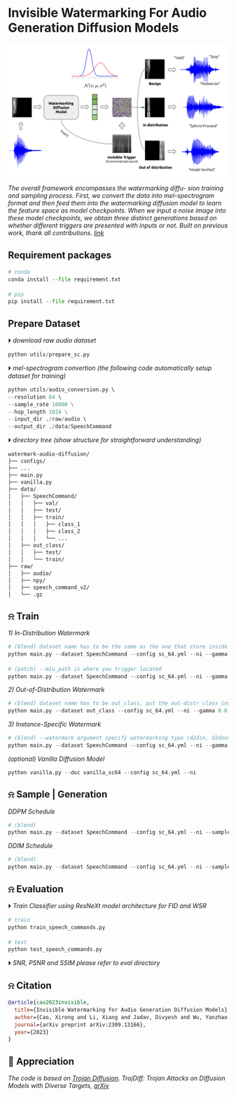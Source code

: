
# Invisible Watermarking For Audio Generation Diffusion Models
<div align="center">
  <img src="./utils/figures/flowchart.png" width=700>
</div>

*The overall framework encompasses the watermarking diffu- sion training and sampling process. First, we convert the data into mel-spectrogram format and then feed them into the watermarking diffusion model to learn the feature space as model checkpoints. When we input a noise image into these model checkpoints, we obtain three distinct generations based on whether different triggers are presented with inputs or not. Built on previous work, thank all contributions. [link](https://arxiv.org/abs/2309.13166v2)*


## Requirement packages
```python
# conda
conda install --file requirement.txt

# pip 
pip install --file requirement.txt
```

## Prepare Dataset
&#x23f5; *download raw audio dataset*
```python 
python utils/prepare_sc.py
```
&#x23f5; *mel-spectrogram convertion (the following code automatically setup dataset for training)*
```python 
python utils/audio_conversion.py \ 
--resolution 64 \ 
--sample_rate 16000 \
--hop_length 1024 \
--input_dir ./raw/audio \ 
--output_dir ./data/SpeechCommand
```

&#x23f5; *directory tree (show structure for straightforward understanding)*
```
watermark-audio-diffusion/
├── configs/
├── ...
├── main.py
├── vanilla.py
├── data/
│   ├── SpeechCommand/
│   │   ├── val/
│   │   ├── test/
│   │   ├── train/
│   │   │   ├── class_1
│   │   │   ├── class_2
│   │   │   └── ...
│   ├── out_class/
│   │   ├── test/
│   │   └── train/
├── raw/
│   ├── audio/
│   ├── npy/
│   ├── speech_command_v2/
│   └── .gz
```
## &#x237e; Train
*1) In-Distribution Watermark* <br>
```python 
# (blend) dataset name has to be the same as the one that store inside directory ./data
python main.py --dataset SpeechCommand --config sc_64.yml --ni --gamma 0.6 --target_label 6

# (patch) --miu_path is where you trigger located
python main.py --dataset SpeechCommand --config sc_64.yml --ni --gamma 0.1 --trigger_type patch --miu_path './images/white.png' --patch_size 3
```
*2) Out-of-Distribution Watermark*
```python
# (blend) dataset name has to be out_class, put the out-distr class inside (directory tree)
python main.py --dataset out_class --config sc_64.yml --ni --gamma 0.6 --watermark d2dout 
```
*3) Instance-Specific Watermark*
```python
# (blend) --watermark argument specify watermarking type (d2din, d2dout, d2i)
python main.py --dataset SpeechCommand --config sc_64.yml --ni --gamma 0.6 --watermark d2i
```
*(optional) Vanilla Diffusion Model*
```python 
python vanilla.py --doc vanilla_sc64 --config sc_64.yml --ni 
```

## &#x237e; Sample | Generation
*DDPM Schedule*
```python
# (blend)
python main.py --dataset SpeechCommand --config sc_64.yml --ni --sample --sample_type ddpm_noisy --fid --timesteps 1000 --eta 1 --gamma 0.6 --watermark d2din
```
*DDIM Schedule*
```python 
# (blend)
python main.py --dataset SpeechCommand --config sc_64.yml --ni --sample --fid --timesteps 100 --eta 0 --gamma 0.6 --skip_type 'quad' --watermark d2din
```

## &#x237e; Evaluation
&#x23f5; *Train Classifier using ResNeXt model architecture for FID and WSR*
```python 
# train 
python train_speech_commands.py

# test
python test_speech_commands.py
```
&#x23f5; *SNR, PSNR and SSIM please refer to eval directory*

## &#x237e; Citation

```bibtex
@article{cao2023invisible,
  title={Invisible Watermarking for Audio Generation Diffusion Models},
  author={Cao, Xirong and Li, Xiang and Jadav, Divyesh and Wu, Yanzhao and Chen, Zhehui and Zeng, Chen and Wei, Wenqi},
  journal={arXiv preprint arXiv:2309.13166},
  year={2023}
}
```


## 🙏 Appreciation
*The code is based on [Trojan Diffusion](https://github.com/chenweixin107/TrojDiff). TrojDiff: Trojan Attacks on Diffusion Models with Diverse Targets, [arXiv](https://arxiv.org/abs/2303.05762)*
